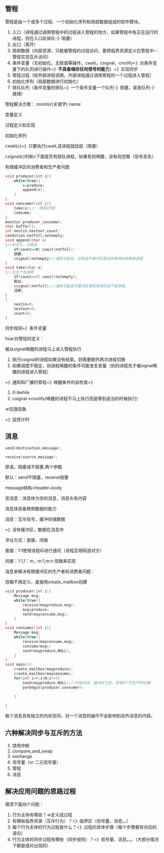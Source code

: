 ## 管程

管程是由一个或多个过程、一个初始化序列和局部数据组成的软件模块。

1. 入口（进程通过调用管程中的过程进入管程的地方，如果管程中有正在运行的进程，则在入口处排队-》阻塞）
2. 出口（离开）
3. 局部数据（内部资源，只能被管程的过程访问，要把临界资源定义在管程中--管程实现互斥访问）
4. 条件变量（无初始化，无赋值等操作，cwait，csignal，cnotify=》对条件变量下的队列进行操作=》**不具备储存任何信号的能力**）=》实现同步
5. 管程过程（给外部进程调用，外部进程通过调用管程的一个过程进入管程）
6. 初始化序列（局部数据进行初始化）
7. 排队队列（条件变量的排队=》一个条件变量一个队列-》阻塞，紧急队列-》就绪）

管程解决方案：
monitor(关键字) name:

变量定义

过程定义和实现

初始化序列

cwait(c)=》只要执行cwait,该进程就挂起（阻塞）

csignal(c)判断c下面是否有排队进程，如果有则唤醒，没有则忽略（信号丢失）

有限缓冲区的消费者和生产者问题

```cpp 
void producer(int i){
    while(true){
    	x=produce;
       	append(x);
    }
}
void concumer(int i){
    take(x);//（管程过程）
    comsume;
}
monitor producer_consumer;
char buffer[];
int nextin,nextout,count;
condition notfull,notempty;
void append(char x)
{//有空位，才能放
    if(count==N) cwait(notfull);
    放置;
    csignal(notempty)//通知可能有，没有由于缓冲区是空而等待的消费者进程
}
void take(char x)
{//先生产后消费
    if(count==0) cwait(notempty);
    取出;
    csignal(notfull);//通知可能由于缓冲区满而等待的生产者进程。
    消费;
}
{
    nextin=0;
    nextout=0;
    count=0;
}
```
同步规则=》条件变量

hoar对管程的定义：

被从signal唤醒的进程马上进入管程执行

1. 执行csignal的进程如果没有结束，则需要额外两次进程切换
2. 如果调度不稳定，则进程唤醒的条件可能发生变量（别的进程先于被signal唤醒的进程进入管程）

=》通知和广播的管程=》唤醒条件的自检查=》

1. if-》while
2. csignal->cnotify(唤醒的进程不马上执行而是等到适当的时候执行)

=>饥饿现象

=》监控计时



## 消息

```cpp
send(destination,message);

receive(source,message);
```

原语，阻塞或不阻塞,两个参数

默认：send不阻塞，receive阻塞

message结构=header+body

空消息：消息体为空的消息，消息头有内容

消息体具备携带数据的能力

消息：互斥信号，缓冲存储数据

=》没有缓冲区，数据在消息中

寻址方式：直接，间接

直接：1:1使用进程ID进行通讯（进程互相知道对方）

间接：1:1,1：m，m:1,m:n 信箱来实现

消息来解决有限缓冲区的生产者和消费者问题：

信箱不用定义，直接用create_mailbox创建

```cpp
void producer(int i){
    Message msg;
    while(true){
        receive(mayproduce,msg);
        msg=produce;
        send(mayconsume,msg);
    }
}
void consumer(int i){
    Message msg;
    while(true){
        receive(mayconsume,msg);
        consume(msg);
        send(mayproduce,NULL);
    }
}
void main(){
    create_mailbox(mayproduce);
    create_mailbox(mayconsume);
    for(int i=0;i<N;i++){
        send(mayproduce,NULL);//初始状态，缓冲区为空，则有N个可生产的位置
        parbegin(producer,consumer);
        
    }
       
}
```

每个消息具有独立的内存空间，对一个消息的操作不会影响到另外消息的内容。

## 六种解决同步与互斥的方法

1. 禁用中断
2. compare_and_swap
3. exchange
4. 信号量（or 二元信号量）
5. 管程
6. 消息

## 解决应用问题的思路过程

理清下面四个问题：

1. 行为主体有哪些？=>定义成过程
2. 有哪些临界资源（互斥行为）？=》临界区（信号量，消息。。）
3. 每个行为主体的行为过程是什么？=》过程的具体步骤（每个步骤都有对应的语句）
4. 行为主体的同步过程有哪些（同步规则）？=》信号量、消息。。。（大部分情况下都是成对出现的）